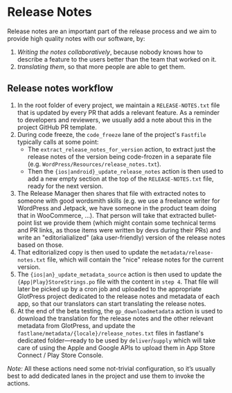 # Release Notes

Release notes are an important part of the release process and we aim to provide high quality notes with our software, by:
1. _Writing the notes collaboratively_, because nobody knows how to describe a feature to the users better than the team that worked on it.
2. _translating them_, so that more people are able to get them.


## Release notes workflow

1. In the root folder of every project, we maintain a `RELEASE-NOTES.txt` file that is updated by every PR that adds a relevant feature. As a reminder to developers and reviewers, we usually add a note about this in the project GitHub PR template. 
2. During code freeze, the `code_freeze` lane of the project's `Fastfile` typically calls at some point:
   - The `extract_release_notes_for_version` action, to extract just the release notes of the version being code-frozen in a separate file (e.g. `WordPress/Resources/release_notes.txt`).
   - Then the `{ios|android}_update_release_notes`  action is then used to add a new empty section at the top of the `RELEASE-NOTES.txt` file, ready for the next version.
3. The Release Manager then shares that file with extracted notes to someone with good wordsmith skills (e.g. we use a freelance writer for WordPress and Jetpack, we have someone in the product team doing that in WooCommerce, …). That person will take that extracted bullet-point list we provide them (which might contain some technical terms and PR links, as those items were written by devs during their PRs) and write an "editorialialized" (aka user-friendly) version of the release notes based on those.
4. That editorialized copy is then used to update the `metadata/release-notes.txt` file, which will contain the "nice" release notes for the current version.
5. The `{ios|an}_update_metadata_source` action is then used to update the `{App|Play}StoreStrings.po` file with the content in `step 4`. That file will later be picked up by a cron job and uploaded to the appropriate GlotPress project dedicated to the release notes and metadata of each app, so that our translators can start translating the release notes.
6. At the end of the beta testing, the `gp_downloadmetadata` action is used to download the translation for the release notes and the other relevant metadata from GlotPress, and update the `fastlane/metadata/{locale}/release_notes.txt` files in fastlane's dedicated folder—ready to be used by `deliver`/`supply` which will take care of using the Apple and Google APIs to upload them in App Store Connect / Play Store Console. 

_Note:_ All these actions need some not-trivial configuration, so it’s usually best to add dedicated lanes in the project and use them to invoke the actions.
